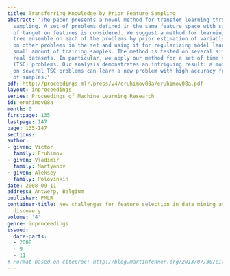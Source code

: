 ```yaml
---
title: Transferring Knowledge by Prior Feature Sampling
abstract: 'The paper presents a novel method for transfer learning through prior variable
  sampling. A set of problems defined in the same feature space with similar dependencies
  of target on features is considered. We suggest a method for learning a decision
  tree ensemble on each of the problems by prior estimation of variable importance
  on other problems in the set and using it for regularizing model learning for a
  small amount of training samples. The method is tested on several simulated and
  real datasets. In particular, we apply our method for a set of time series classification
  (TSC) problems. Our analysis demonstrates an intriguing result: a model trained
  on several TSC problems can learn a new problem with high accuracy from a low number
  of samples.'
pdf: http://proceedings.mlr.press/v4/eruhimov08a/eruhimov08a.pdf
layout: inproceedings
series: Proceedings of Machine Learning Research
id: eruhimov08a
month: 0
firstpage: 135
lastpage: 147
page: 135-147
sections: 
author:
- given: Victor
  family: Eruhimov
- given: Vladimir
  family: Martyanov
- given: Aleksey
  family: Polovinkin
date: 2008-09-11
address: Antwerp, Belgium
publisher: PMLR
container-title: New challenges for feature selection in data mining and knowledge
  discovery
volume: '4'
genre: inproceedings
issued:
  date-parts:
  - 2008
  - 9
  - 11
# Format based on citeproc: http://blog.martinfenner.org/2013/07/30/citeproc-yaml-for-bibliographies/
---
```

